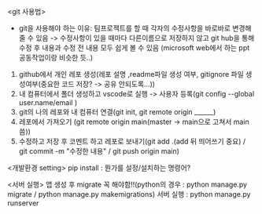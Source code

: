 <git 사용법>
 - git을 사용해야 하는 이유: 팀프로젝트를 할 때 각자의 수정사항을 바로바로 변경해줄 수 있음
   -> 수정사항이 있을 때마다 다른이름으로 저장하지 않고 git hub을 통해 수정 후 내용과 수정 전 내용 모두 쉽게 볼 수 있음 (microsoft web에서 하는 ppt 공동작업이랑 비슷한 듯..)

1. github에서 개인 레포 생성(레포 설명 ,readme파일 생성 여부, gitignore 파일 생성여부(중요한 코드 저장? -> 공유 안되도록...))
2. 내 컴퓨터에서 폴더 생성하고 vscode로 실행 -> 사용자 등록(git config --global user.name/email )
3. git의 나의 레포와 내 컴퓨터 연결(git init, git remote origin ______)
4. 레포에서 가져오기 (git remote origin main(master -> main으로 고쳐서 main 씀))
5. 수정하고 저장 후 코멘트 하고 레포로 보내기(git add .(add 뒤 띄어쓰기 중요) / git commit -m "수정한 내용"  / git push origin main)

<개발환경 setting>
pip install : 뭔가를 설정/설치하는 명령어?

<서버 실행>
앱 생성 후 migrate 꼭 해야함!!(python의 경우 : python manage.py migrate  /  python manage.py makemigrations)
서버 실행 : python manage.py runserver
